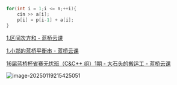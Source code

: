 ```cpp
for(int i = 1;i <= n;++i){
    cin >> a[i];
    p[i] = p[i-1] + a[i]; 
}
```

[1.区间次方和 - 蓝桥云课](https://www.lanqiao.cn/problems/3382/learning/?page=1&first_category_id=1&problem_id=3382)

[1.小郑的蓝桥平衡串 - 蓝桥云课](https://www.lanqiao.cn/problems/3419/learning/?page=1&first_category_id=1&problem_id=3419)

[16届蓝桥杯省赛无忧班（C&C++ 组）1期 - 大石头的搬运工 - 蓝桥云课](https://www.lanqiao.cn/courses/40610/learning/?id=2751655&compatibility=false)

![image-20250119215425051](C:\Users\Emerson\AppData\Roaming\Typora\typora-user-images\image-20250119215425051.png)
